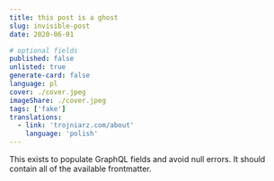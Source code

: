 ```yaml
---
title: this post is a ghost
slug: invisible-post
date: 2020-06-01

# optional fields
published: false
unlisted: true
generate-card: false
language: pl
cover: ./cover.jpeg
imageShare: ./cover.jpeg
tags: ['fake']
translations:
  - link: 'trojniarz.com/about'
    language: 'polish'
---
```


This exists to populate GraphQL fields and avoid null errors. It should contain
all of the available frontmatter.
